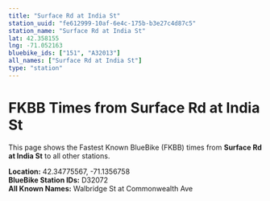 ```yaml
---
title: "Surface Rd at India St"
station_uuid: "fe612999-10af-6e4c-175b-b3e27c4d87c5"
station_name: "Surface Rd at India St"
lat: 42.358155
lng: -71.052163
bluebike_ids: ["151", "A32013"]
all_names: ["Surface Rd at India St"]
type: "station"
---
```


# FKBB Times from Surface Rd at India St

This page shows the Fastest Known BlueBike (FKBB) times from **Surface Rd at India St** to all other stations.

**Location:** 42.34775567, -71.1356758  
**BlueBike Station IDs:** D32072  
**All Known Names:** Walbridge St at Commonwealth Ave

